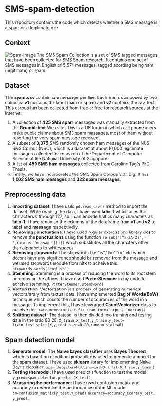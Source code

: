 # SMS-spam-detection
This repository contains the code which detects whether a SMS message is a spam or a legitimate one



## Context

![Spam-image](https://blog.textedly.com/hubfs/winner-jpg.jpeg)
The SMS Spam Collection is a set of SMS tagged messages that have been collected for SMS Spam research. It contains one set of SMS messages in English of 5,574 messages, tagged acording being ham (legitimate) or spam.

## Dataset
The **spam.csv** contain one message per line. Each line is composed by two columns: **v1** contains the label (ham or spam) and **v2** contains the raw text.
This corpus has been collected from free or free for research sources at the Internet:

1. A collection of **425 SMS spam** messages was manually extracted from the **Grumbletext** Web site. This is a UK forum in which cell phone users make public claims about SMS spam messages, most of them without reporting the very spam message received.
2. A subset of **3,375** SMS randomly chosen ham messages of the NUS SMS Corpus (NSC), which is a dataset of about 10,000 legitimate messages collected for research at the Department of Computer Science at the National University of Singapore.
3. A list of **450 SMS ham messages** collected from Caroline Tag's PhD Thesis.
4. Finally, we have incorporated the SMS Spam Corpus v.0.1 Big. It has **1,002 SMS ham messages** and **322 spam messages**.

## Preprocessing data
1. **Importing dataset**: I have used `pd.read_csv()` method to import the dataset. While reading the data, I have used **latin-1** which uses the characters 0 through 127, so it can encode half as many characters as **latin-1**. I have renamed the columns of the dataframe from **v1** and **v2** to **label** and **message** respectivelly.
2. **Removing punctuations**: I have used regular expressions library **(re)** to remove the **punctuations** using the function 
`re.sub('[^a-zA-Z]',' ',dataset['message'][i])` which substitutes all the characters other than alphabets to whitespaces. 
3. **Removing stopwords**: The stopwords like "is","the","or" etc which doesnt have any significance should be removed from the message and we used stopwords module from nltk to acheive this. `stopwords.words('english')`
4. **Stemming**: Stemming is a process of reducing the word to its root stem or removing the affixes. I have used **PorterStemmer** in my code to acheive stemming. `PorterStemmer.stem(word)`
5. **Vectoriztion**: Vectorization is a process of generating numerical vectors/arary from textual data. I have implemented **Bag of Words(BoW)** technique which counts the number of occurances of the word in a message. To implement this, I have leveraged **CountVectorizer** class to acheive this.
`X=CountVectorizer.fit_transform(corpus).toarray()`
6. **Splitting dataset**: The dataset is then divided into training and testing data in the ratio 80:20. 
`X_train,X_test,y_train,y_test= train_test_split(X,y,test_size=0.20,random_state=0)`

## Spam detection model
1. **Generate model**: The **Naive bayes classifier** uses **Bayes Theorem** which is based on conditionl probability is used to generate a model for the spam dataset. I have used **sklearn** library for implementing Naive Bayes classifier. `spam_detector=MultinomialNB().fit(X_train,y_train)`
2. **Testing the model**: I have used predict() function to test the model `y_pred=spam_detector.predict(X_test)`. 
3. **Measuring the performance**: I have used confusion matrix and accuracy to determine the performance of the ML model. `cm=confusion_matrix(y_test,y_pred)` `accuracy=accuracy_score(y_test, y_pred)`.


